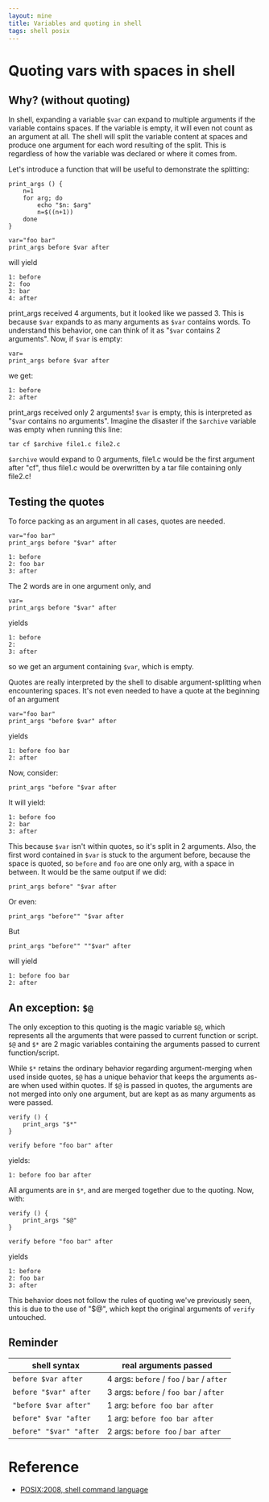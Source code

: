 ```yaml
---
layout: mine
title: Variables and quoting in shell
tags: shell posix
---
```


# Quoting vars with spaces in shell

## Why? (without quoting)

In shell, expanding a variable `$var` can expand to multiple arguments if the variable contains spaces. If the variable is empty, it will even not count as an argument at all.
The shell will split the variable content at spaces and produce one argument for each word resulting of the split. This is regardless of how the variable was declared or where it comes from.

Let's introduce a function that will be useful to demonstrate the splitting:

```
print_args () {
	n=1
	for arg; do
		echo "$n: $arg"
		n=$((n+1))
	done
}
```


```
var="foo bar"
print_args before $var after
```


will yield

```
1: before
2: foo
3: bar
4: after
```

print_args received 4 arguments, but it looked like we passed 3. This is because `$var` expands to as many arguments as `$var` contains words. To understand this behavior, one can think of it as "`$var` contains 2 arguments". Now, if `$var` is empty:

```
var=
print_args before $var after
```

we get:

```
1: before
2: after
```

print_args received only 2 arguments! `$var` is empty, this is interpreted as "`$var` contains no arguments". Imagine the disaster if the `$archive` variable was empty when running this line:

```
tar cf $archive file1.c file2.c
```

`$archive` would expand to 0 arguments, file1.c would be the first argument after "cf", thus file1.c would be overwritten by a tar file containing only file2.c!

## Testing the quotes

To force packing as an argument in all cases, quotes are needed.

```
var="foo bar"
print_args before "$var" after
```

```
1: before
2: foo bar
3: after
```

The 2 words are in one argument only, and

```
var=
print_args before "$var" after
```

yields

```
1: before
2: 
3: after
```

so we get an argument containing `$var`, which is empty.

Quotes are really interpreted by the shell to disable argument-splitting when encountering spaces. It's not even needed to have a quote at the beginning of an argument

```
var="foo bar"
print_args "before $var" after
```

yields

```
1: before foo bar
2: after
```


Now, consider:

```
print_args "before "$var after
```

It will yield:

```
1: before foo
2: bar
3: after
```


This because `$var` isn't within quotes, so it's split in 2 arguments. Also, the first word contained in `$var` is stuck to the argument before, because the space is quoted, so `before` and `foo` are one only arg, with a space in between.
It would be the same output if we did:

```
print_args before" "$var after
```

Or even:

```
print_args "before"" "$var after
```

But

```
print_args "before"" ""$var" after
```

will yield

```
1: before foo bar
2: after
```

## An exception: `$@`

The only exception to this quoting is the magic variable `$@`, which represents all the arguments that were passed to current function or script. `$@` and `$*` are 2 magic variables containing the arguments passed to current function/script.

While `$*` retains the ordinary behavior regarding argument-merging when used inside quotes, `$@` has a unique behavior that keeps the arguments as-are when used within quotes. If `$@` is passed in quotes, the arguments are not merged into only one argument, but are kept as as many arguments as were passed.

```
verify () {
	print_args "$*"
}

verify before "foo bar" after
```

yields:

```
1: before foo bar after
```

All arguments are in `$*`, and are merged together due to the quoting.
Now, with:

```
verify () {
	print_args "$@"
}

verify before "foo bar" after
```

yields

```
1: before
2: foo bar
3: after
```

This behavior does not follow the rules of quoting we've previously seen, this is due to the use of "$@", which kept the original arguments of `verify` untouched.

## Reminder

| shell syntax | real arguments passed |
|----|----|
| `before $var after` | 4 args: `before` / `foo` / `bar` / `after` |
| `before "$var" after` | 3 args: `before` / `foo bar` / `after` |
| `"before $var after"` | 1 arg: `before foo bar after` |
| `before" $var "after` | 1 arg: `before foo bar after` |
| `before" "$var" "after` | 2 args: `before foo` / `bar after` |

# Reference

* [POSIX:2008, shell command language](http://pubs.opengroup.org/onlinepubs/009695399/utilities/xcu_chap02.html)
